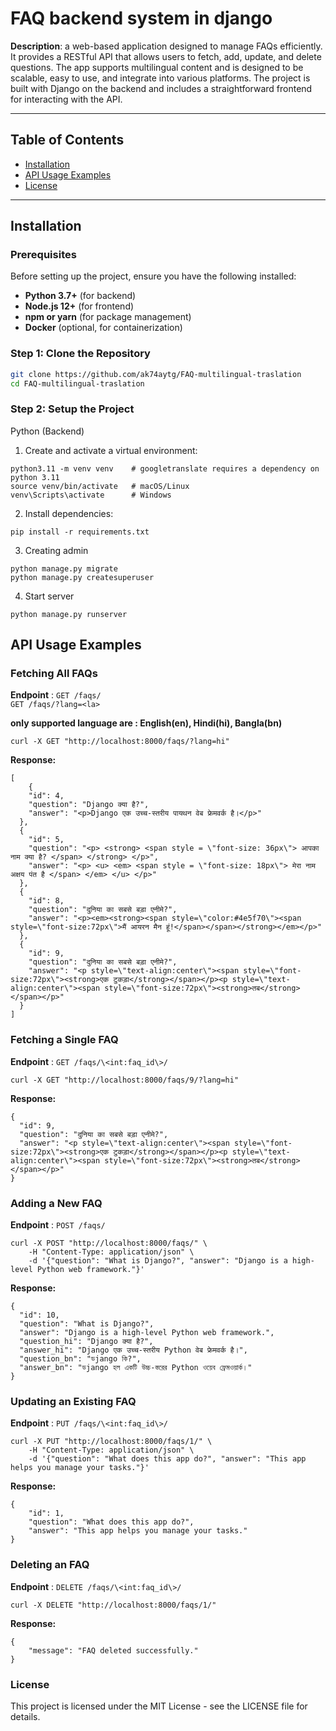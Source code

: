 # **FAQ backend system in django**

**Description**: a web-based application designed to manage FAQs efficiently. It provides a RESTful API that allows users to fetch, add, update, and delete questions. The app supports multilingual content and is designed to be scalable, easy to use, and integrate into various platforms. The project is built with Django on the backend and includes a straightforward frontend for interacting with the API.

---

## **Table of Contents**
- [Installation](#installation)
- [API Usage Examples](#api-usage-examples)
- [License](#license)

---

## **Installation**

### **Prerequisites**

Before setting up the project, ensure you have the following installed:
- **Python 3.7+** (for backend)
- **Node.js 12+** (for frontend)
- **npm or yarn** (for package management)
- **Docker** (optional, for containerization)

### **Step 1: Clone the Repository**

```bash
git clone https://github.com/ak74aytg/FAQ-multilingual-traslation
cd FAQ-multilingual-traslation
```
### **Step 2: Setup the Project**
Python (Backend)

1. Create and activate a virtual environment:
```
python3.11 -m venv venv    # googletranslate requires a dependency on python 3.11
source venv/bin/activate   # macOS/Linux
venv\Scripts\activate      # Windows
```
2. Install dependencies:
```
pip install -r requirements.txt

```
3. Creating admin
```
python manage.py migrate
python manage.py createsuperuser
```

4. Start server
```
python manage.py runserver
```

## **API Usage Examples**
### **Fetching All FAQs**
**Endpoint** : `GET /faqs/`    
               `GET /faqs/?lang=<la>`


**only supported language are : English(en), Hindi(hi), Bangla(bn)**
```
curl -X GET "http://localhost:8000/faqs/?lang=hi"
```
**Response:**
```
[
    {
    "id": 4,
    "question": "Django क्या है?",
    "answer": "<p>Django एक उच्च-स्तरीय पायथन वेब फ्रेमवर्क है।</p>"
  },
  {
    "id": 5,
    "question": "<p> <strong> <span style = \"font-size: 36px\"> आपका नाम क्या है? </span> </strong> </p>",
    "answer": "<p> <u> <em> <span style = \"font-size: 18px\"> मेरा नाम अक्षय पंत है </span> </em> </u> </p>"
  },
  {
    "id": 8,
    "question": "दुनिया का सबसे बड़ा एनीमे?",
    "answer": "<p><em><strong><span style=\"color:#4e5f70\"><span style=\"font-size:72px\">मैं आयरन मैन हूं!</span></span></strong></em></p>"
  },
  {
    "id": 9,
    "question": "दुनिया का सबसे बड़ा एनीमे?",
    "answer": "<p style=\"text-align:center\"><span style=\"font-size:72px\"><strong>एक टुकड़ा</strong></span></p><p style=\"text-align:center\"><span style=\"font-size:72px\"><strong>तब</strong></span></p>"
  }
]
```

### **Fetching a Single FAQ**
**Endpoint** : `GET /faqs/\<int:faq_id\>/`
```
curl -X GET "http://localhost:8000/faqs/9/?lang=hi"
```
**Response:**
```
{
  "id": 9,
  "question": "दुनिया का सबसे बड़ा एनीमे?",
  "answer": "<p style=\"text-align:center\"><span style=\"font-size:72px\"><strong>एक टुकड़ा</strong></span></p><p style=\"text-align:center\"><span style=\"font-size:72px\"><strong>तब</strong></span></p>"
}
```


### **Adding a New FAQ**
**Endpoint** : `POST /faqs/`
```
curl -X POST "http://localhost:8000/faqs/" \
    -H "Content-Type: application/json" \
    -d '{"question": "What is Django?", "answer": "Django is a high-level Python web framework."}'

```
**Response:**
```
{
  "id": 10,
  "question": "What is Django?",
  "answer": "Django is a high-level Python web framework.",
  "question_hi": "Django क्या है?",
  "answer_hi": "Django एक उच्च-स्तरीय Python वेब फ्रेमवर्क है।",
  "question_bn": "ডjango কি?",
  "answer_bn": "ডjango হল একটি উচ্চ-স্তরের Python ওয়েব ফ্রেমওয়ার্ক।"
}
```



### **Updating an Existing FAQ**
**Endpoint** : `PUT /faqs/\<int:faq_id\>/`
```
curl -X PUT "http://localhost:8000/faqs/1/" \
    -H "Content-Type: application/json" \
    -d '{"question": "What does this app do?", "answer": "This app helps you manage your tasks."}'

```
**Response:**
```
{
    "id": 1,
    "question": "What does this app do?",
    "answer": "This app helps you manage your tasks."
}
```


### **Deleting an FAQ**
**Endpoint** : `DELETE /faqs/\<int:faq_id\>/`
```
curl -X DELETE "http://localhost:8000/faqs/1/"
```
**Response:**
```
{
    "message": "FAQ deleted successfully."
}
```


### **License**

This project is licensed under the MIT License - see the LICENSE file for details.
